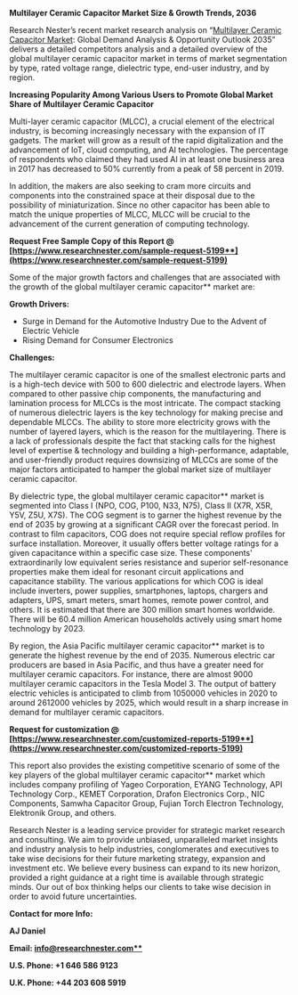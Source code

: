﻿**Multilayer Ceramic Capacitor Market Size & Growth Trends, 2036**

Research Nester’s recent market research analysis on “[Multilayer Ceramic Capacitor Market](https://www.researchnester.com/reports/multilayer-ceramic-capacitor-mlcc-market/5199): Global Demand Analysis & Opportunity Outlook 2035” delivers a detailed competitors analysis and a detailed overview of the global multilayer ceramic capacitor market in terms of market segmentation by type, rated voltage range, dielectric type, end-user industry, and by region. 

**Increasing Popularity Among Various Users to Promote Global Market Share of Multilayer Ceramic Capacitor**

Multi-layer ceramic capacitor (MLCC), a crucial element of the electrical industry, is becoming increasingly necessary with the expansion of IT gadgets. The market will grow as a result of the rapid digitalization and the advancement of IoT, cloud computing, and AI technologies. The percentage of respondents who claimed they had used AI in at least one business area in 2017 has decreased to 50% currently from a peak of 58 percent in 2019.

In addition, the makers are also seeking to cram more circuits and components into the constrained space at their disposal due to the possibility of miniaturization. Since no other capacitor has been able to match the unique properties of MLCC, MLCC will be crucial to the advancement of the current generation of computing technology. 

**Request Free Sample Copy of this Report @ [https://www.researchnester.com/sample-request-5199**](https://www.researchnester.com/sample-request-5199)**

Some of the major growth factors and challenges that are associated with the growth of the global multilayer ceramic capacitor** market are:

**Growth Drivers:**

- Surge in Demand for the Automotive Industry Due to the Advent of Electric Vehicle
- Rising Demand for Consumer Electronics

**Challenges:**

The multilayer ceramic capacitor is one of the smallest electronic parts and is a high-tech device with 500 to 600 dielectric and electrode layers. When compared to other passive chip components, the manufacturing and lamination process for MLCCs is the most intricate. The compact stacking of numerous dielectric layers is the key technology for making precise and dependable MLCCs. The ability to store more electricity grows with the number of layered layers, which is the reason for the multilayering. There is a lack of professionals despite the fact that stacking calls for the highest level of expertise & technology and building a high-performance, adaptable, and user-friendly product requires downsizing of MLCCs are some of the major factors anticipated to hamper the global market size of multilayer ceramic capacitor.

By dielectric type, the global multilayer ceramic capacitor** market is segmented into Class I (NPO, COG, P100, N33, N75), Class II (X7R, X5R, Y5V, Z5U, X7S). The COG segment is to garner the highest revenue by the end of 2035 by growing at a significant CAGR over the forecast period. In contrast to film capacitors, COG does not require special reflow profiles for surface installation. Moreover, it usually offers better voltage ratings for a given capacitance within a specific case size. These components' extraordinarily low equivalent series resistance and superior self-resonance properties make them ideal for resonant circuit applications and capacitance stability. The various applications for which COG is ideal include inverters, power supplies, smartphones, laptops, chargers and adapters, UPS, smart meters, smart homes, remote power control, and others. It is estimated that there are 300 million smart homes worldwide. There will be 60.4 million American households actively using smart home technology by 2023. 

By region, the Asia Pacific multilayer ceramic capacitor** market is to generate the highest revenue by the end of 2035. Numerous electric car producers are based in Asia Pacific, and thus have a greater need for multilayer ceramic capacitors. For instance, there are almost 9000 multilayer ceramic capacitors in the Tesla Model 3. The output of battery electric vehicles is anticipated to climb from 1050000 vehicles in 2020 to around 2612000 vehicles by 2025, which would result in a sharp increase in demand for multilayer ceramic capacitors.

**Request for customization @ [https://www.researchnester.com/customized-reports-5199**](https://www.researchnester.com/customized-reports-5199)**

This report also provides the existing competitive scenario of some of the key players of the global multilayer ceramic capacitor** market which includes company profiling of Yageo Corporation, EYANG Technology, API Technology Corp., KEMET Corporation, Drafon Electronics Corp., NIC Components, Samwha Capacitor Group, Fujian Torch Electron Technology, Elektronik Group, and others.

Research Nester is a leading service provider for strategic market research and consulting. We aim to provide unbiased, unparalleled market insights and industry analysis to help industries, conglomerates and executives to take wise decisions for their future marketing strategy, expansion and investment etc. We believe every business can expand to its new horizon, provided a right guidance at a right time is available through strategic minds. Our out of box thinking helps our clients to take wise decision in order to avoid future uncertainties.

**Contact for more Info:**

**AJ Daniel**

**Email: [info@researchnester.com**](mailto:info@researchnester.com)**

**U.S. Phone: +1 646 586 9123** 

**U.K. Phone: +44 203 608 5919**
